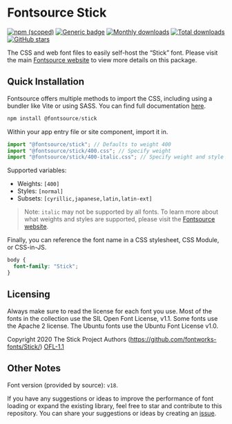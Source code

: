 # Fontsource Stick

[![npm (scoped)](https://img.shields.io/npm/v/@fontsource/stick?color=brightgreen)](https://www.npmjs.com/package/@fontsource/stick) [![Generic badge](https://img.shields.io/badge/fontsource-passing-brightgreen)](https://github.com/fontsource/fontsource) [![Monthly downloads](https://badgen.net/npm/dm/@fontsource/stick)](https://github.com/fontsource/fontsource) [![Total downloads](https://badgen.net/npm/dt/@fontsource/stick)](https://github.com/fontsource/fontsource) [![GitHub stars](https://img.shields.io/github/stars/fontsource/fontsource.svg?style=social&label=Star)](https://github.com/fontsource/fontsource/stargazers)

The CSS and web font files to easily self-host the “Stick” font. Please visit the main [Fontsource website](https://fontsource.org/fonts/stick) to view more details on this package.

## Quick Installation

Fontsource offers multiple methods to import the CSS, including using a bundler like Vite or using SASS. You can find full documentation [here](https://fontsource.org/docs/getting-started/introduction).

```javascript
npm install @fontsource/stick
```

Within your app entry file or site component, import it in.

```javascript
import "@fontsource/stick"; // Defaults to weight 400
import "@fontsource/stick/400.css"; // Specify weight
import "@fontsource/stick/400-italic.css"; // Specify weight and style
```

Supported variables:
- Weights: `[400]`
- Styles: `[normal]`
- Subsets: `[cyrillic,japanese,latin,latin-ext]`

> Note: `italic` may not be supported by all fonts. To learn more about what weights and styles are supported, please visit the [Fontsource website](https://fontsource.org/fonts/stick).

Finally, you can reference the font name in a CSS stylesheet, CSS Module, or CSS-in-JS.

```css
body {
  font-family: "Stick";
}
```

## Licensing
Always make sure to read the license for each font you use. Most of the fonts in the collection use the SIL Open Font License, v1.1. Some fonts use the Apache 2 license. The Ubuntu fonts use the Ubuntu Font License v1.0.

Copyright 2020 The Stick Project Authors (https://github.com/fontworks-fonts/Stick/)
[OFL-1.1](http://scripts.sil.org/OFL)

## Other Notes
Font version (provided by source): `v18`.

If you have any suggestions or ideas to improve the performance of font loading or expand the existing library, feel free to star and contribute to this repository. You can share your suggestions or ideas by creating an [issue](https://github.com/fontsource/fontsource/issues).